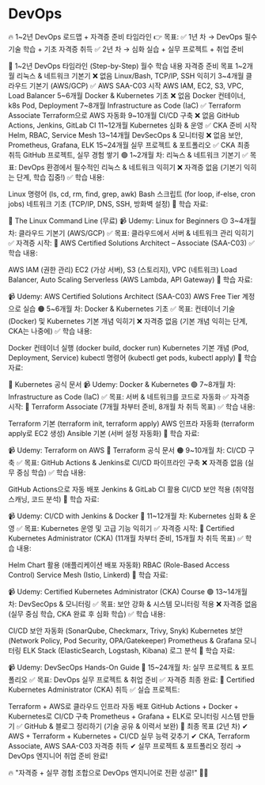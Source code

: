 # DevOps

🔥 1~2년 DevOps 로드맵 + 자격증 준비 타임라인
👉 목표:
✅ 1년 차 → DevOps 필수 기술 학습 + 기초 자격증 취득
✅ 2년 차 → 심화 실습 + 실무 프로젝트 + 취업 준비

📌 1~2년 DevOps 타임라인 (Step-by-Step)
월수	학습 내용	자격증 준비	목표
1~2개월	리눅스 & 네트워크 기본기	❌ 없음	Linux/Bash, TCP/IP, SSH 익히기
3~4개월	클라우드 기본기 (AWS/GCP)	✅ AWS SAA-C03 시작	AWS IAM, EC2, S3, VPC, Load Balancer
5~6개월	Docker & Kubernetes 기초	❌ 없음	Docker 컨테이너, k8s Pod, Deployment
7~8개월	Infrastructure as Code (IaC)	✅ Terraform Associate	Terraform으로 AWS 자동화
9~10개월	CI/CD 구축	❌ 없음	GitHub Actions, Jenkins, GitLab CI
11~12개월	Kubernetes 심화 & 운영	✅ CKA 준비 시작	Helm, RBAC, Service Mesh
13~14개월	DevSecOps & 모니터링	❌ 없음	보안, Prometheus, Grafana, ELK
15~24개월	실무 프로젝트 & 포트폴리오	✅ CKA 최종 취득	GitHub 프로젝트, 실무 경험 쌓기
🟢 1~2개월 차: 리눅스 & 네트워크 기본기
✅ 목표: DevOps 환경에서 필수적인 리눅스 & 네트워크 익히기
❌ 자격증 없음 (기본기 익히는 단계, 학습 집중!)
✅ 학습 내용:

Linux 명령어 (ls, cd, rm, find, grep, awk)
Bash 스크립트 (for loop, if-else, cron jobs)
네트워크 기초 (TCP/IP, DNS, SSH, 방화벽 설정)
📌 학습 자료:

📖 The Linux Command Line (무료)
📹 Udemy: Linux for Beginners
🟡 3~4개월 차: 클라우드 기본기 (AWS/GCP)
✅ 목표: 클라우드에서 서버 & 네트워크 관리 익히기
✅ 자격증 시작: 🎯 AWS Certified Solutions Architect – Associate (SAA-C03)
✅ 학습 내용:

AWS IAM (권한 관리)
EC2 (가상 서버), S3 (스토리지), VPC (네트워크)
Load Balancer, Auto Scaling
Serverless (AWS Lambda, API Gateway)
📌 학습 자료:

📹 Udemy: AWS Certified Solutions Architect (SAA-C03)
AWS Free Tier 계정으로 실습
🟠 5~6개월 차: Docker & Kubernetes 기초
✅ 목표: 컨테이너 기술(Docker) 및 Kubernetes 기본 개념 익히기
❌ 자격증 없음 (기본 개념 익히는 단계, CKA는 나중에)
✅ 학습 내용:

Docker 컨테이너 실행 (docker build, docker run)
Kubernetes 기본 개념 (Pod, Deployment, Service)
kubectl 명령어 (kubectl get pods, kubectl apply)
📌 학습 자료:

📖 Kubernetes 공식 문서
📹 Udemy: Docker & Kubernetes
🟢 7~8개월 차: Infrastructure as Code (IaC)
✅ 목표: 서버 & 네트워크를 코드로 자동화
✅ 자격증 시작: 🎯 Terraform Associate (7개월 차부터 준비, 8개월 차 취득 목표)
✅ 학습 내용:

Terraform 기본 (terraform init, terraform apply)
AWS 인프라 자동화 (terraform apply로 EC2 생성)
Ansible 기본 (서버 설정 자동화)
📌 학습 자료:

📹 Udemy: Terraform on AWS
📖 Terraform 공식 문서
🟠 9~10개월 차: CI/CD 구축
✅ 목표: GitHub Actions & Jenkins로 CI/CD 파이프라인 구축
❌ 자격증 없음 (실무 중심 학습)
✅ 학습 내용:

GitHub Actions으로 자동 배포
Jenkins & GitLab CI 활용
CI/CD 보안 적용 (취약점 스캐닝, 코드 분석)
📌 학습 자료:

📹 Udemy: CI/CD with Jenkins & Docker
🔵 11~12개월 차: Kubernetes 심화 & 운영
✅ 목표: Kubernetes 운영 및 고급 기능 익히기
✅ 자격증 시작: 🎯 Certified Kubernetes Administrator (CKA) (11개월 차부터 준비, 15개월 차 취득 목표)
✅ 학습 내용:

Helm Chart 활용 (애플리케이션 배포 자동화)
RBAC (Role-Based Access Control)
Service Mesh (Istio, Linkerd)
📌 학습 자료:

📹 Udemy: Certified Kubernetes Administrator (CKA) Course
🟢 13~14개월 차: DevSecOps & 모니터링
✅ 목표: 보안 강화 & 시스템 모니터링 적용
❌ 자격증 없음 (실무 중심 학습, CKA 완료 후 심화 학습)
✅ 학습 내용:

CI/CD 보안 자동화 (SonarQube, Checkmarx, Trivy, Snyk)
Kubernetes 보안 (Network Policy, Pod Security, OPA/Gatekeeper)
Prometheus & Grafana 모니터링
ELK Stack (ElasticSearch, Logstash, Kibana) 로그 분석
📌 학습 자료:

📹 Udemy: DevSecOps Hands-On Guide
🔴 15~24개월 차: 실무 프로젝트 & 포트폴리오
✅ 목표: DevOps 실무 프로젝트 & 취업 준비
✅ 자격증 최종 완료: 🎯 Certified Kubernetes Administrator (CKA) 취득
✅ 실습 프로젝트:

Terraform + AWS로 클라우드 인프라 자동 배포
GitHub Actions + Docker + Kubernetes로 CI/CD 구축
Prometheus + Grafana + ELK로 모니터링 시스템 만들기
✅ GitHub & 블로그 정리하기 (기술 공유 & 이력서 보완)
🚀 최종 목표 (2년 차)
✔ AWS + Terraform + Kubernetes + CI/CD 실무 능력 갖추기
✔ CKA, Terraform Associate, AWS SAA-C03 자격증 취득
✔ 실무 프로젝트 & 포트폴리오 정리 → DevOps 엔지니어 취업 준비 완료!

🔥 "자격증 + 실무 경험 조합으로 DevOps 엔지니어로 전환 성공!" 🚀💪
